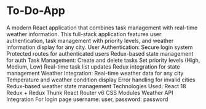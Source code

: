 # To-Do-App

A modern React application that combines task management with real-time weather information. This full-stack application features user authentication, task management with priority levels, and weather information display for any city.
User Authentication:
Secure login system
Protected routes for authenticated users
Redux-based state management for auth
Task Management:
Create and delete tasks
Set priority levels (High, Medium, Low)
Real-time task list updates
Redux integration for state management
Weather Integration:
Real-time weather data for any city
Temperature and weather condition display
Error handling for invalid cities
Redux-based weather state management
Technologies Used:
React 18
Redux + Redux Thunk
React Router v6
CSS Modules
Weather API Integration
For login page username: user, password: password
